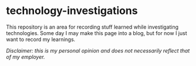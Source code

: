 # technology-investigations

This repository is an area for recording stuff learned while investigating technologies. Some day I may make this page into a blog, but for now I just want to record my learnings. 

*Disclaimer: this is my personal opinion and does not necessarily reflect that of my employer.*
